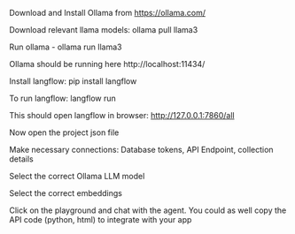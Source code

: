 Download and Install Ollama from https://ollama.com/

Download relevant llama models: ollama pull llama3

Run ollama - ollama run llama3

Ollama should be running here http://localhost:11434/

Install langflow: pip install langflow

To run langflow: langflow run

This should open langflow in browser: http://127.0.0.1:7860/all

Now open the project json file

Make necessary connections: Database tokens, API Endpoint, collection details

Select the correct Ollama LLM model

Select the correct embeddings



Click on the playground and chat with the agent.
You could as well copy the API code (python, html) to integrate with your app